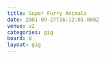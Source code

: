 ```yaml
---
title: Super Furry Animals
date: 2001-09-27T16:12:01.000Z
venue: v2
categories: gig
board: 8
layout: gig
---
```

